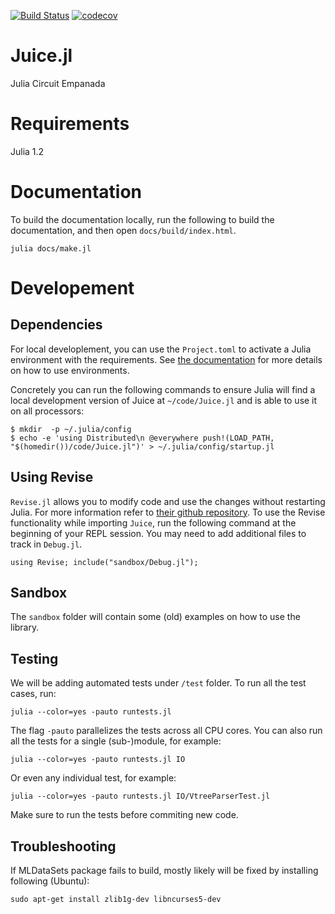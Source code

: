 [![Build Status](https://travis-ci.com/UCLA-StarAI/Juice.jl.svg?token=WqP1S31vh9msACoVUepf&branch=master)](https://travis-ci.com/UCLA-StarAI/Juice.jl) [![codecov](https://codecov.io/gh/UCLA-StarAI/Juice.jl/branch/master/graph/badge.svg?token=ORgtXXr8Uo)](https://codecov.io/gh/UCLA-StarAI/Juice.jl)

# Juice.jl
Julia Circuit Empanada

# Requirements

Julia 1.2

# Documentation

To build the documentation locally, run the following to build the documentation, and then open `docs/build/index.html`.

    julia docs/make.jl

# Developement

## Dependencies

For local developlement, you can use the `Project.toml` to activate a Julia environment with the requirements. See [the documentation](https://julialang.github.io/Pkg.jl/stable/environments/) for more details on how to use environments.

Concretely you can run the following commands to ensure Julia will find a local development version of Juice at `~/code/Juice.jl` and is able to use it on all processors:
    
    $ mkdir  -p ~/.julia/config
    $ echo -e 'using Distributed\n @everywhere push!(LOAD_PATH, "$(homedir())/code/Juice.jl")' > ~/.julia/config/startup.jl

## Using Revise

`Revise.jl` allows you to modify code and use the changes without restarting Julia. For more information refer to [their github repository](https://github.com/timholy/Revise.jl).
 To use the Revise functionality while importing `Juice`, run the following command at the beginning of your REPL session. You may need to add additional files to track in `Debug.jl`.

    using Revise; include("sandbox/Debug.jl");

## Sandbox

The `sandbox` folder will contain some (old) examples on how to use the library.

## Testing

We will be adding automated tests under `/test` folder. To run all the test cases, run:

    julia --color=yes -pauto runtests.jl

The flag `-pauto` parallelizes the tests across all CPU cores.
You can also run all the tests for a single (sub-)module, for example:

    julia --color=yes -pauto runtests.jl IO

Or even any individual test, for example:

    julia --color=yes -pauto runtests.jl IO/VtreeParserTest.jl

Make sure to run the tests before commiting new code.


## Troubleshooting

If MLDataSets package fails to build, mostly likely will be fixed by installing following (Ubuntu):

  ``sudo apt-get install zlib1g-dev libncurses5-dev``

